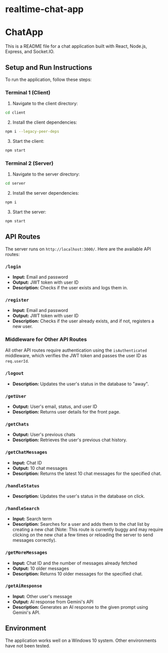 # realtime-chat-app
 
# ChatApp

This is a README file for a chat application built with React, Node.js, Express, and Socket.IO.

## Setup and Run Instructions

To run the application, follow these steps:

### Terminal 1 (Client)

1. Navigate to the client directory:

```bash
cd client
```

2. Install the client dependencies:

```bash
npm i --legacy-peer-deps
```

3. Start the client:

```bash
npm start
```

### Terminal 2 (Server)

1. Navigate to the server directory:

```bash
cd server
```

2. Install the server dependencies:

```bash
npm i
```

3. Start the server:

```bash
npm start
```

## API Routes

The server runs on `http://localhost:3000/`. Here are the available API routes:

### `/login`

- **Input:** Email and password
- **Output:** JWT token with user ID
- **Description:** Checks if the user exists and logs them in.

### `/register`

- **Input:** Email and password
- **Output:** JWT token with user ID
- **Description:** Checks if the user already exists, and if not, registers a new user.

### Middleware for Other API Routes

All other API routes require authentication using the `isAuthenticated` middleware, which verifies the JWT token and passes the user ID as `req.userId`.

### `/logout`

- **Description:** Updates the user's status in the database to "away".

### `/getUser`

- **Output:** User's email, status, and user ID
- **Description:** Returns user details for the front page.

### `/getChats`

- **Output:** User's previous chats
- **Description:** Retrieves the user's previous chat history.

### `/getChatMessages`

- **Input:** Chat ID
- **Output:** 10 chat messages
- **Description:** Returns the latest 10 chat messages for the specified chat.

### `/handleStatus`

- **Description:** Updates the user's status in the database on click.

### `/handleSearch`

- **Input:** Search term
- **Description:** Searches for a user and adds them to the chat list by creating a new chat (Note: This route is currently buggy and may require clicking on the new chat a few times or reloading the server to send messages correctly).

### `/getMoreMessages`

- **Input:** Chat ID and the number of messages already fetched
- **Output:** 10 older messages
- **Description:** Returns 10 older messages for the specified chat.

### `/getAiResponse`

- **Input:** Other user's message
- **Output:** AI response from Gemini's API
- **Description:** Generates an AI response to the given prompt using Gemini's API.

## Environment

The application works well on a Windows 10 system. Other environments have not been tested.
